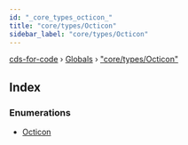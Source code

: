 ```yaml
---
id: "_core_types_octicon_"
title: "core/types/Octicon"
sidebar_label: "core/types/Octicon"
---
```


[cds-for-code](../index.md) › [Globals](../globals.md) › ["core/types/Octicon"](_core_types_octicon_.md)

## Index

### Enumerations

* [Octicon](../enums/_core_types_octicon_.octicon.md)
